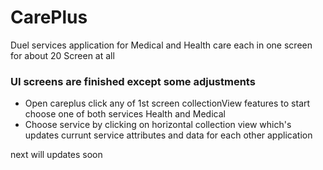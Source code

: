 # CarePlus
Duel services application for Medical and Health care each in one screen for about 20 Screen at all

### UI screens are finished except some adjustments
- Open careplus click any of 1st screen collectionView features to start choose one of both services Health and Medical
- Choose service by clicking on horizontal collection view which's updates currunt service attributes and data for each other application

next will updates  soon

